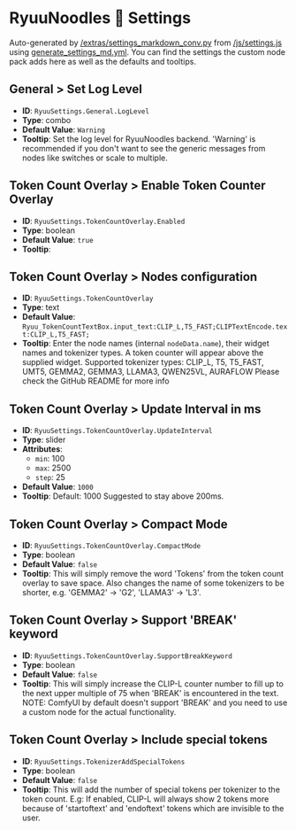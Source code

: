 # RyuuNoodles 🐲 Settings

Auto-generated by [/extras/settings_markdown_conv.py](/extras/settings_markdown_conv.py) from [/js/settings.js](/js/settings.js) using [generate_settings_md.yml](/.github/workflows/generate_settings_md.yml).
You can find the settings the custom node pack adds here as well as the defaults and tooltips.

## General > Set Log Level

- **ID**: `RyuuSettings.General.LogLevel`
- **Type**: combo
- **Default Value**: `Warning`
- **Tooltip**: Set the log level for RyuuNoodles backend. 'Warning' is recommended if you don't want to see the generic messages from nodes like switches or scale to multiple.

## Token Count Overlay > Enable Token Counter Overlay

- **ID**: `RyuuSettings.TokenCountOverlay.Enabled`
- **Type**: boolean
- **Default Value**: `true`
- **Tooltip**: 

## Token Count Overlay > Nodes configuration

- **ID**: `RyuuSettings.TokenCountOverlay`
- **Type**: text
- **Default Value**: `Ryuu_TokenCountTextBox.input_text:CLIP_L,T5_FAST;CLIPTextEncode.text:CLIP_L,T5_FAST;`
- **Tooltip**: Enter the node names (internal `nodeData.name`), their widget names and tokenizer types. A token counter will appear above the supplied widget. Supported tokenizer types: CLIP_L, T5, T5_FAST, UMT5, GEMMA2, GEMMA3, LLAMA3, QWEN25VL, AURAFLOW Please check the GitHub README for more info

## Token Count Overlay > Update Interval in ms

- **ID**: `RyuuSettings.TokenCountOverlay.UpdateInterval`
- **Type**: slider
- **Attributes**:
  - `min`: 100
  - `max`: 2500
  - `step`: 25
- **Default Value**: `1000`
- **Tooltip**: Default: 1000 Suggested to stay above 200ms.

## Token Count Overlay > Compact Mode

- **ID**: `RyuuSettings.TokenCountOverlay.CompactMode`
- **Type**: boolean
- **Default Value**: `false`
- **Tooltip**: This will simply remove the word 'Tokens' from the token count overlay to save space. Also changes the name of some tokenizers to be shorter, e.g. 'GEMMA2' → 'G2', 'LLAMA3' → 'L3'.

## Token Count Overlay > Support 'BREAK' keyword

- **ID**: `RyuuSettings.TokenCountOverlay.SupportBreakKeyword`
- **Type**: boolean
- **Default Value**: `false`
- **Tooltip**: This will simply increase the CLIP-L counter number to fill up to the next upper multiple of 75 when 'BREAK' is encountered in the text. NOTE: ComfyUI by default doesn't support 'BREAK' and you need to use a custom node for the actual functionality.

## Token Count Overlay > Include special tokens

- **ID**: `RyuuSettings.TokenizerAddSpecialTokens`
- **Type**: boolean
- **Default Value**: `false`
- **Tooltip**: This will add the number of special tokens per tokenizer to the token count. E.g: If enabled, CLIP-L will always show 2 tokens more because of 'startoftext' and 'endoftext' tokens which are invisible to the user.

